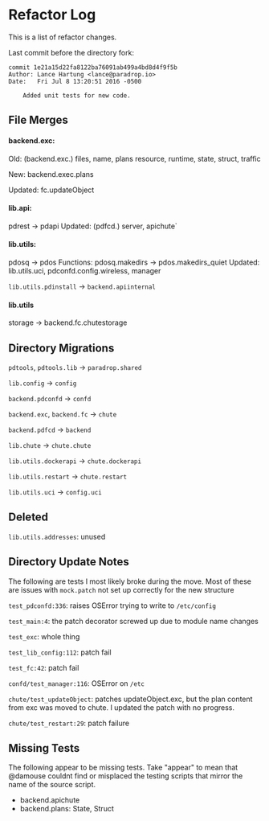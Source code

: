 # Refactor Log

This is a list of refactor changes. 

Last commit before the directory fork:

```
commit 1e21a15d22fa8122ba76091ab499a4bd8d4f9f5b
Author: Lance Hartung <lance@paradrop.io>
Date:   Fri Jul 8 13:20:51 2016 -0500

    Added unit tests for new code.

```

## File Merges

#### backend.exc: 

Old: (backend.exc.) files, name, plans resource, runtime, state, struct, traffic

New: backend.exec.plans

Updated: fc.updateObject 

#### lib.api: 

pdrest -> pdapi
Updated: (pdfcd.) server, apichute`

#### lib.utils: 

pdosq -> pdos
Functions: pdosq.makedirs -> pdos.makedirs_quiet
Updated: lib.utils.uci, pdconfd.config.wireless, manager

`lib.utils.pdinstall` -> `backend.apiinternal`

#### lib.utils

storage -> backend.fc.chutestorage

## Directory Migrations

`pdtools`, `pdtools.lib` -> `paradrop.shared`

`lib.config` -> `config`

`backend.pdconfd` -> `confd`

`backend.exc`, `backend.fc` -> `chute`

`backend.pdfcd` -> `backend`

`lib.chute` -> `chute.chute`

`lib.utils.dockerapi` -> `chute.dockerapi`

`lib.utils.restart` -> `chute.restart`

`lib.utils.uci` -> `config.uci`

## Deleted

`lib.utils.addresses`: unused

## Directory Update Notes

The following are tests I most likely broke during the move. Most of these are issues with `mock.patch` not set up correctly for the new structure 

`test_pdconfd:336`: raises OSError trying to write to `/etc/config`

`test_main:4`: the patch decorator screwed up due to module name changes

`test_exc`: whole thing

`test_lib_config:112`: patch fail

`test_fc:42`: patch fail

`confd/test_manager:116`: OSError on `/etc`

`chute/test_updateObject`: patches updateObject.exc, but the plan content from exc was moved to chute. I updated the patch with no progress.

`chute/test_restart:29`: patch failure

## Missing Tests

The following appear to be missing tests. Take "appear" to mean that @damouse couldnt find or misplaced the testing scripts that mirror the name of the source script.

- backend.apichute
- backend.plans: State, Struct








































